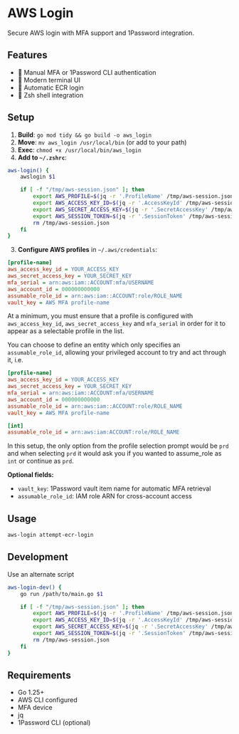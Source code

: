 # AWS Login

Secure AWS login with MFA support and 1Password integration.

## Features

- 🔐 Manual MFA or 1Password CLI authentication
- 🎨 Modern terminal UI
- 🚀 Automatic ECR login
- 🐚 Zsh shell integration

## Setup

1. **Build**: `go mod tidy && go build -o aws_login`
2. **Move**: `mv aws_login /usr/local/bin` (or add to your path)
3. **Exec**: `chmod +x /usr/local/bin/aws_login`
4. **Add to `~/.zshrc`**:

```bash
aws-login() {
    awslogin $1

    if [ -f "/tmp/aws-session.json" ]; then
        export AWS_PROFILE=$(jq -r '.ProfileName' /tmp/aws-session.json)
        export AWS_ACCESS_KEY_ID=$(jq -r '.AccessKeyId' /tmp/aws-session.json)
        export AWS_SECRET_ACCESS_KEY=$(jq -r '.SecretAccessKey' /tmp/aws-session.json)
        export AWS_SESSION_TOKEN=$(jq -r '.SessionToken' /tmp/aws-session.json)
        rm /tmp/aws-session.json
    fi
}
```

3. **Configure AWS profiles** in `~/.aws/credentials`:
```ini
[profile-name]
aws_access_key_id = YOUR_ACCESS_KEY
aws_secret_access_key = YOUR_SECRET_KEY
mfa_serial = arn:aws:iam::ACCOUNT:mfa/USERNAME
aws_account_id = 000000000000
assumable_role_id = arn:aws:iam::ACCOUNT:role/ROLE_NAME
vault_key = AWS MFA profile-name
```

At a minimum, you must ensure that a profile is configured with `aws_access_key_id`, `aws_secret_access_key` and `mfa_serial` in order for it to appear as a selectable profile in the list.

You can choose to define an entity which only specifies an `assumable_role_id`, allowing your privileged account to try and act through it, i.e.

```ini
[profile-name]
aws_access_key_id = YOUR_ACCESS_KEY
aws_secret_access_key = YOUR_SECRET_KEY
mfa_serial = arn:aws:iam::ACCOUNT:mfa/USERNAME
aws_account_id = 000000000000
assumable_role_id = arn:aws:iam::ACCOUNT:role/ROLE_NAME
vault_key = AWS MFA profile-name

[int]
assumable_role_id = arn:aws:iam:ACCOUNT:role/ROLE_NAME
```

In this setup, the only option from the profile selection prompt would be `prd` and when selecting `prd` it would ask you if you wanted to assume_role as `int` or continue as `prd`.

**Optional fields:**
- `vault_key`: 1Password vault item name for automatic MFA retrieval
- `assumable_role_id`: IAM role ARN for cross-account access

## Usage

```bash
aws-login attempt-ecr-login
```

## Development
Use an alternate script

```bash
aws-login-dev() {
    go run /path/to/main.go $1

    if [ -f "/tmp/aws-session.json" ]; then
        export AWS_PROFILE=$(jq -r '.ProfileName' /tmp/aws-session.json)
        export AWS_ACCESS_KEY_ID=$(jq -r '.AccessKeyId' /tmp/aws-session.json)
        export AWS_SECRET_ACCESS_KEY=$(jq -r '.SecretAccessKey' /tmp/aws-session.json)
        export AWS_SESSION_TOKEN=$(jq -r '.SessionToken' /tmp/aws-session.json)
        rm /tmp/aws-session.json
    fi
}
```

## Requirements

- Go 1.25+
- AWS CLI configured
- MFA device
- jq
- 1Password CLI (optional)
